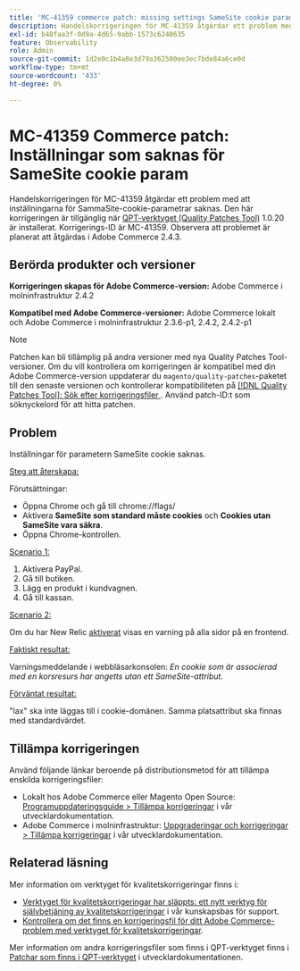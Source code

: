 ```yaml
---
title: 'MC-41359 commerce patch: missing settings SameSite cookie param'
description: Handelskorrigeringen för MC-41359 åtgärdar ett problem med att inställningarna för SammaSite-cookie-parametrar saknas. Den här korrigeringen är tillgänglig när [QPT-verktyget (Quality Patches Tool)](/help/announcements/adobe-commerce-announcements/magento-quality-patches-released-new-tool-to-self-serve-quality-patches.md) 1.0.20 är installerat. Korrigerings-ID är MC-41359. Observera att problemet är planerat att åtgärdas i Adobe Commerce 2.4.3.
exl-id: b48faa3f-0d9a-4d65-9abb-1573c6240635
feature: Observability
role: Admin
source-git-commit: 1d2e0c1b4a8e3d79a362500ee3ec7bde84a6ce0d
workflow-type: tm+mt
source-wordcount: '433'
ht-degree: 0%

---
```


# MC-41359 Commerce patch: Inställningar som saknas för SameSite cookie param

Handelskorrigeringen för MC-41359 åtgärdar ett problem med att inställningarna för SammaSite-cookie-parametrar saknas. Den här korrigeringen är tillgänglig när [QPT-verktyget (Quality Patches Tool)](/help/announcements/adobe-commerce-announcements/magento-quality-patches-released-new-tool-to-self-serve-quality-patches.md) 1.0.20 är installerat. Korrigerings-ID är MC-41359. Observera att problemet är planerat att åtgärdas i Adobe Commerce 2.4.3.

## Berörda produkter och versioner

**Korrigeringen skapas för Adobe Commerce-version:** Adobe Commerce i molninfrastruktur 2.4.2

**Kompatibel med Adobe Commerce-versioner:** Adobe Commerce lokalt och Adobe Commerce i molninfrastruktur 2.3.6-p1, 2.4.2, 2.4.2-p1

>[!NOTE]
>
>Patchen kan bli tillämplig på andra versioner med nya Quality Patches Tool-versioner. Om du vill kontrollera om korrigeringen är kompatibel med din Adobe Commerce-version uppdaterar du `magento/quality-patches`-paketet till den senaste versionen och kontrollerar kompatibiliteten på [[!DNL Quality Patches Tool]: Sök efter korrigeringsfiler ](https://devdocs.magento.com/quality-patches/tool.html#patch-grid). Använd patch-ID:t som söknyckelord för att hitta patchen.

## Problem

Inställningar för parametern SameSite cookie saknas.

<u>Steg att återskapa:</u>

Förutsättningar:

* Öppna Chrome och gå till chrome://flags/
* Aktivera **SameSite som standard måste cookies** och **Cookies utan SameSite vara säkra**.
* Öppna Chrome-kontrollen.

<u>Scenario 1:</u>

1. Aktivera PayPal.
1. Gå till butiken.
1. Lägg en produkt i kundvagnen.
1. Gå till kassan.

<u>Scenario 2:</u>

Om du har New Relic [aktiverat](https://docs.magento.com/user-guide/reports/new-relic-reporting.html) visas en varning på alla sidor på en frontend.

<u>Faktiskt resultat:</u>

Varningsmeddelande i webbläsarkonsolen: *En cookie som är associerad med en korsresurs har angetts utan ett SameSite-attribut.*

<u>Förväntat resultat:</u>

&quot;lax&quot; ska inte läggas till i cookie-domänen. Samma platsattribut ska finnas med standardvärdet.

## Tillämpa korrigeringen

Använd följande länkar beroende på distributionsmetod för att tillämpa enskilda korrigeringsfiler:

* Lokalt hos Adobe Commerce eller Magento Open Source: [Programuppdateringsguide > Tillämpa korrigeringar](https://devdocs.magento.com/guides/v2.4/comp-mgr/patching/mqp.html) i vår utvecklardokumentation.
* Adobe Commerce i molninfrastruktur: [Uppgraderingar och korrigeringar > Tillämpa korrigeringar](https://devdocs.magento.com/cloud/project/project-patch.html) i vår utvecklardokumentation.

## Relaterad läsning

Mer information om verktyget för kvalitetskorrigeringar finns i:

* [Verktyget för kvalitetskorrigeringar har släppts: ett nytt verktyg för självbetjäning av kvalitetskorrigeringar](/help/announcements/adobe-commerce-announcements/magento-quality-patches-released-new-tool-to-self-serve-quality-patches.md) i vår kunskapsbas för support.
* [Kontrollera om det finns en korrigeringsfil för ditt Adobe Commerce-problem med verktyget för kvalitetskorrigeringar](/help/support-tools/patches-available-in-qpt-tool/check-patch-for-magento-issue-with-magento-quality-patches.md).

Mer information om andra korrigeringsfiler som finns i QPT-verktyget finns i [Patchar som finns i QPT-verktyget](https://devdocs.magento.com/quality-patches/tool.html#patch-grid) i utvecklardokumentationen.
